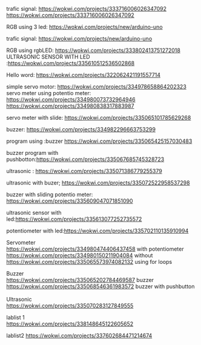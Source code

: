 trafic signal: https://wokwi.com/projects/333716006026347092 https://wokwi.com/projects/333716006026347092

RGB using 3 led: https://wokwi.com/projects/new/arduino-uno

trafic signal: https://wokwi.com/projects/new/arduino-uno

RGB using rgbLED: https://wokwi.com/projects/333802413751272018
ULTRASONIC SENSOR WITH LED :https://wokwi.com/projects/335610512536502868

Hello word: https://wokwi.com/projects/322062421191557714

simple servo motor: https://wokwi.com/projects/334978658864202323 servo meter using potentio meter: https://wokwi.com/projects/334980073732964946 https://wokwi.com/projects/334980838317883987

servo meter with slide: https://wokwi.com/projects/335065101785629268

buzzer: https://wokwi.com/projects/334982296663753299

program using :buzzer https://wokwi.com/projects/335065425157030483

buzzer program with pushbotton:https://wokwi.com/projects/335067685745328723

ultrasonic : https://wokwi.com/projects/335071386779255379

ultrasonic with buzer; https://wokwi.com/projects/335072522958537298

buzzer with sliding potentio meter: https://wokwi.com/projects/335609047071851090

ultrasonic sensor with led:https://wokwi.com/projects/335613077252735572

potentiometer with led:https://wokwi.com/projects/335702110135910994

Servometer<br>
https://wokwi.com/projects/334980474406437458 with potentiometer<br>
https://wokwi.com/projects/334980150211904084 without<br>
https://wokwi.com/projects/335065573974082132 using for loops<br>

Buzzer<br>
https://wokwi.com/projects/335065202784469587 buzzer<br>
https://wokwi.com/projects/335068546361983572 buzzer with pushbutton<br>
<br>
Ultrasonic<br>
https://wokwi.com/projects/335070283127849555<br>

lablist 1<br>
https://wokwi.com/projects/338148645122605652<br>

lablist2
https://wokwi.com/projects/337602684471214674<br>
